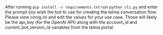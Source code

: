 After running `pip install -r requirements.txt`
run `python cli.py` and enter the prompt you wish the bot to use for creating the telma conversation flow.
Please view conig.ini and edit the values for your use case. Those will likely be the api_key (for the OpenAI API) along with the account_id and current_bot_version_id variables from the telma portal.
